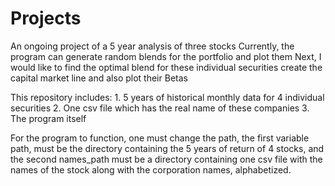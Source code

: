 # Projects
An ongoing project of a 5 year analysis of three stocks
Currently, the program can generate random blends for the portfolio and plot them
Next, I would like to find the optimal blend for these individual securities create the capital market line and also plot their Betas

This repository includes:
      1. 5 years of historical monthly data for 4 individual securities 
      2. One csv file which has the real name of these companies
      3. The program itself

For the program to function, one must change the path, the first variable path, must be the directory containing the 5 years of return of 4 stocks, and the second names_path must be a directory containing one csv file with the names of the stock along with the corporation names, alphabetized.
